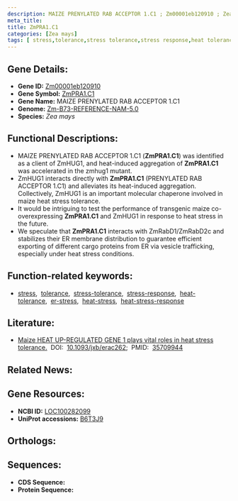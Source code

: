 ```yaml
---
description: MAIZE PRENYLATED RAB ACCEPTOR 1.C1 ; Zm00001eb120910 ; Zea mays
meta_title:
title: ZmPRA1.C1
categories: [Zea mays]
tags: [ stress,tolerance,stress tolerance,stress response,heat tolerance,er stress,heat stress,heat stress response ]
---
```


## Gene Details:
- **Gene ID:** [Zm00001eb120910]()
- **Gene Symbol:** <u>ZmPRA1.C1</u>
- **Gene Name:** MAIZE PRENYLATED RAB ACCEPTOR 1.C1
- **Genome:** [Zm-B73-REFERENCE-NAM-5.0]()
- **Species:** *Zea mays*

## Functional Descriptions:
   - MAIZE PRENYLATED RAB ACCEPTOR 1.C1 (**ZmPRA1.C1**) was identified as a client of ZmHUG1, and heat-induced aggregation of **ZmPRA1.C1** was accelerated in the zmhug1 mutant.
   - ZmHUG1 interacts directly with **ZmPRA1.C1** (PRENYLATED RAB ACCEPTOR 1.C1) and alleviates its heat-induced aggregation. Collectively, ZmHUG1 is an important molecular chaperone involved in maize heat stress tolerance.
   - It would be intriguing to test the performance of transgenic maize co-overexpressing **ZmPRA1.C1** and ZmHUG1 in response to heat stress in the future.
   - We speculate that **ZmPRA1.C1** interacts with ZmRabD1/ZmRabD2c and stabilizes their ER membrane distribution to guarantee efficient exporting of different cargo proteins from ER via vesicle trafficking, especially under heat stress conditions.

## Function-related keywords:
   - [stress](/tags/stress/),&nbsp;&nbsp;[tolerance](/tags/tolerance/),&nbsp;&nbsp;[stress-tolerance](/tags/stress-tolerance/),&nbsp;&nbsp;[stress-response](/tags/stress-response/),&nbsp;&nbsp;[heat-tolerance](/tags/heat-tolerance/),&nbsp;&nbsp;[er-stress](/tags/er-stress/),&nbsp;&nbsp;[heat-stress](/tags/heat-stress/),&nbsp;&nbsp;[heat-stress-response](/tags/heat-stress-response/)

## Literature:
   - [Maize HEAT UP-REGULATED GENE 1 plays vital roles in heat stress tolerance.](https://doi.org/10.1093/jxb/erac262)&nbsp;&nbsp;DOI:&nbsp;&nbsp;[10.1093/jxb/erac262](https://doi.org/10.1093/jxb/erac262);&nbsp;&nbsp;PMID:&nbsp;&nbsp;[35709944](https://pubmed.ncbi.nlm.nih.gov/35709944/)

## Related News:

## Gene Resources:
- **NCBI ID:**  [LOC100282099](https://www.ncbi.nlm.nih.gov/gene/?term=LOC100282099)
- **UniProt accessions:**  [B6T3J9](https://www.uniprot.org/uniprotkb/B6T3J9/entry)

## Orthologs:

## Sequences:
- **CDS Sequence:**
- **Protein Sequence:**
